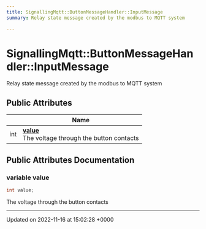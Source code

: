 ```yaml
---
title: SignallingMqtt::ButtonMessageHandler::InputMessage
summary: Relay state message created by the modbus to MQTT system 

---
```


# SignallingMqtt::ButtonMessageHandler::InputMessage



Relay state message created by the modbus to MQTT system 

## Public Attributes

|                | Name           |
| -------------- | -------------- |
| int | **[value](/SignallingSystem-doc/vb/Classes/classSignallingMqtt_1_1ButtonMessageHandler_1_1InputMessage/#variable-value)** <br>The voltage through the button contacts  |

## Public Attributes Documentation

### variable value

```csharp
int value;
```

The voltage through the button contacts 

-------------------------------

Updated on 2022-11-16 at 15:02:28 +0000